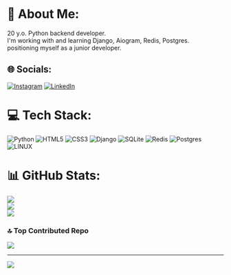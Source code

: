 # 💫 About Me:
20 y.o. Python backend developer.<br>I'm working with and learning Django, Aiogram, Redis, Postgres.<br>positioning myself as a junior developer.


## 🌐 Socials:
[![Instagram](https://img.shields.io/badge/Instagram-%23E4405F.svg?logo=Instagram&logoColor=white)](https://instagram.com/yes_dima_no) [![LinkedIn](https://img.shields.io/badge/LinkedIn-0077B5?style=for-the-badge&logo=linkedin&logoColor=white)](https://twitter.com/deponchintsev) 

# 💻 Tech Stack:
![Python](https://img.shields.io/badge/python-3670A0?style=for-the-badge&logo=python&logoColor=ffdd54) ![HTML5](https://img.shields.io/badge/html5-%23E34F26.svg?style=for-the-badge&logo=html5&logoColor=white) ![CSS3](https://img.shields.io/badge/css3-%231572B6.svg?style=for-the-badge&logo=css3&logoColor=white) ![Django](https://img.shields.io/badge/django-%23092E20.svg?style=for-the-badge&logo=django&logoColor=white) ![SQLite](https://img.shields.io/badge/sqlite-%2307405e.svg?style=for-the-badge&logo=sqlite&logoColor=white) ![Redis](https://img.shields.io/badge/redis-%23DD0031.svg?style=for-the-badge&logo=redis&logoColor=white) ![Postgres](https://img.shields.io/badge/postgres-%23316192.svg?style=for-the-badge&logo=postgresql&logoColor=white) ![LINUX](https://img.shields.io/badge/Linux-FCC624?style=for-the-badge&logo=linux&logoColor=black)
# 📊 GitHub Stats:
![](https://github-readme-stats.vercel.app/api?username=10Morrow&theme=swift&hide_border=false&include_all_commits=false&count_private=false)<br/>
![](https://github-readme-streak-stats.herokuapp.com/?user=10Morrow&theme=swift&hide_border=false)<br/>
![](https://github-readme-stats.vercel.app/api/top-langs/?username=10Morrow&theme=swift&hide_border=false&include_all_commits=false&count_private=false&layout=compact)

### 🔝 Top Contributed Repo
![](https://github-contributor-stats.vercel.app/api?username=10Morrow&limit=5&theme=dark&combine_all_yearly_contributions=true)

---
[![](https://visitcount.itsvg.in/api?id=10Morrow&icon=0&color=0)](https://visitcount.itsvg.in)

<!-- Proudly created with GPRM ( https://gprm.itsvg.in ) -->
